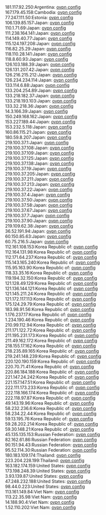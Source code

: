 181.117.92.250:Argentina: [ovpn config](vpn/181_117_92_250.ovpn)  
167.179.45.158:Cambodia: [ovpn config](vpn/167_179_45_158.ovpn)  
77.247.111.50:Estonia: [ovpn config](vpn/77_247_111_50.ovpn)  
106.139.85.157:Japan: [ovpn config](vpn/106_139_85_157.ovpn)  
110.1.71.69:Japan: [ovpn config](vpn/110_1_71_69.ovpn)  
111.238.164.141:Japan: [ovpn config](vpn/111_238_164_141.ovpn)  
114.149.40.77:Japan: [ovpn config](vpn/114_149_40_77.ovpn)  
115.124.197.208:Japan: [ovpn config](vpn/115_124_197_208.ovpn)  
116.82.25.29:Japan: [ovpn config](vpn/116_82_25_29.ovpn)  
118.110.28.141:Japan: [ovpn config](vpn/118_110_28_141.ovpn)  
118.8.60.93:Japan: [ovpn config](vpn/118_8_60_93.ovpn)  
126.103.188.39:Japan: [ovpn config](vpn/126_103_188_39.ovpn)  
126.131.207.42:Japan: [ovpn config](vpn/126_131_207_42.ovpn)  
126.216.215.212:Japan: [ovpn config](vpn/126_216_215_212.ovpn)  
126.234.234.114:Japan: [ovpn config](vpn/126_234_234_114.ovpn)  
133.114.6.88:Japan: [ovpn config](vpn/133_114_6_88.ovpn)  
133.204.254.89:Japan: [ovpn config](vpn/133_204_254_89.ovpn)  
133.218.182.37:Japan: [ovpn config](vpn/133_218_182_37.ovpn)  
133.218.193.103:Japan: [ovpn config](vpn/133_218_193_103.ovpn)  
133.32.218.36:Japan: [ovpn config](vpn/133_32_218_36.ovpn)  
14.3.166.39:Japan: [ovpn config](vpn/14_3_166_39.ovpn)  
150.249.168.162:Japan: [ovpn config](vpn/150_249_168_162.ovpn)  
153.227.189.44:Japan: [ovpn config](vpn/153_227_189_44.ovpn)  
153.232.5.118:Japan: [ovpn config](vpn/153_232_5_118.ovpn)  
160.86.115.21:Japan: [ovpn config](vpn/160_86_115_21.ovpn)  
180.59.8.207:Japan: [ovpn config](vpn/180_59_8_207.ovpn)  
219.100.37.1:Japan: [ovpn config](vpn/219_100_37_1.ovpn)  
219.100.37.108:Japan: [ovpn config](vpn/219_100_37_108.ovpn)  
219.100.37.109:Japan: [ovpn config](vpn/219_100_37_109.ovpn)  
219.100.37.125:Japan: [ovpn config](vpn/219_100_37_125.ovpn)  
219.100.37.138:Japan: [ovpn config](vpn/219_100_37_138.ovpn)  
219.100.37.19:Japan: [ovpn config](vpn/219_100_37_19.ovpn)  
219.100.37.205:Japan: [ovpn config](vpn/219_100_37_205.ovpn)  
219.100.37.211:Japan: [ovpn config](vpn/219_100_37_211.ovpn)  
219.100.37.213:Japan: [ovpn config](vpn/219_100_37_213.ovpn)  
219.100.37.22:Japan: [ovpn config](vpn/219_100_37_22.ovpn)  
219.100.37.4:Japan: [ovpn config](vpn/219_100_37_4.ovpn)  
219.100.37.50:Japan: [ovpn config](vpn/219_100_37_50.ovpn)  
219.100.37.58:Japan: [ovpn config](vpn/219_100_37_58.ovpn)  
219.100.37.67:Japan: [ovpn config](vpn/219_100_37_67.ovpn)  
219.100.37.7:Japan: [ovpn config](vpn/219_100_37_7.ovpn)  
219.100.37.90:Japan: [ovpn config](vpn/219_100_37_90.ovpn)  
219.109.62.38:Japan: [ovpn config](vpn/219_109_62_38.ovpn)  
36.52.191.94:Japan: [ovpn config](vpn/36_52_191_94.ovpn)  
60.150.85.63:Japan: [ovpn config](vpn/60_150_85_63.ovpn)  
60.75.216.5:Japan: [ovpn config](vpn/60_75_216_5.ovpn)  
112.161.108.153:Korea Republic of: [ovpn config](vpn/112_161_108_153.ovpn)  
112.164.131.98:Korea Republic of: [ovpn config](vpn/112_164_131_98.ovpn)  
112.171.64.237:Korea Republic of: [ovpn config](vpn/112_171_64_237.ovpn)  
115.143.165.240:Korea Republic of: [ovpn config](vpn/115_143_165_240.ovpn)  
115.95.163.90:Korea Republic of: [ovpn config](vpn/115_95_163_90.ovpn)  
118.33.35.16:Korea Republic of: [ovpn config](vpn/118_33_35_16.ovpn)  
119.194.32.150:Korea Republic of: [ovpn config](vpn/119_194_32_150.ovpn)  
121.128.49.129:Korea Republic of: [ovpn config](vpn/121_128_49_129.ovpn)  
121.136.144.121:Korea Republic of: [ovpn config](vpn/121_136_144_121.ovpn)  
121.145.211.24:Korea Republic of: [ovpn config](vpn/121_145_211_24.ovpn)  
121.172.117.113:Korea Republic of: [ovpn config](vpn/121_172_117_113.ovpn)  
175.124.29.79:Korea Republic of: [ovpn config](vpn/175_124_29_79.ovpn)  
183.98.91.56:Korea Republic of: [ovpn config](vpn/183_98_91_56.ovpn)  
1.176.237.17:Korea Republic of: [ovpn config](vpn/1_176_237_17.ovpn)  
1.234.190.46:Korea Republic of: [ovpn config](vpn/1_234_190_46.ovpn)  
210.99.112.94:Korea Republic of: [ovpn config](vpn/210_99_112_94.ovpn)  
211.171.122.72:Korea Republic of: [ovpn config](vpn/211_171_122_72.ovpn)  
211.195.231.173:Korea Republic of: [ovpn config](vpn/211_195_231_173.ovpn)  
211.49.162.172:Korea Republic of: [ovpn config](vpn/211_49_162_172.ovpn)  
218.155.17.162:Korea Republic of: [ovpn config](vpn/218_155_17_162.ovpn)  
218.235.89.165:Korea Republic of: [ovpn config](vpn/218_235_89_165.ovpn)  
219.241.148.239:Korea Republic of: [ovpn config](vpn/219_241_148_239.ovpn)  
220.120.190.159:Korea Republic of: [ovpn config](vpn/220_120_190_159.ovpn)  
220.70.71.41:Korea Republic of: [ovpn config](vpn/220_70_71_41.ovpn)  
220.86.184.188:Korea Republic of: [ovpn config](vpn/220_86_184_188.ovpn)  
221.147.24.242:Korea Republic of: [ovpn config](vpn/221_147_24_242.ovpn)  
221.157.147.51:Korea Republic of: [ovpn config](vpn/221_157_147_51.ovpn)  
222.111.173.233:Korea Republic of: [ovpn config](vpn/222_111_173_233.ovpn)  
222.118.166.174:Korea Republic of: [ovpn config](vpn/222_118_166_174.ovpn)  
222.118.97.87:Korea Republic of: [ovpn config](vpn/222_118_97_87.ovpn)  
49.143.19.96:Korea Republic of: [ovpn config](vpn/49_143_19_96.ovpn)  
58.232.236.6:Korea Republic of: [ovpn config](vpn/58_232_236_6.ovpn)  
58.234.22.44:Korea Republic of: [ovpn config](vpn/58_234_22_44.ovpn)  
59.13.195.76:Korea Republic of: [ovpn config](vpn/59_13_195_76.ovpn)  
59.28.202.214:Korea Republic of: [ovpn config](vpn/59_28_202_214.ovpn)  
59.30.148.21:Korea Republic of: [ovpn config](vpn/59_30_148_21.ovpn)  
45.135.135.153:Russian Federation: [ovpn config](vpn/45_135_135_153.ovpn)  
82.162.61.86:Russian Federation: [ovpn config](vpn/82_162_61_86.ovpn)  
90.151.94.43:Russian Federation: [ovpn config](vpn/90_151_94_43.ovpn)  
95.52.114.30:Russian Federation: [ovpn config](vpn/95_52_114_30.ovpn)  
180.183.109.174:Thailand: [ovpn config](vpn/180_183_109_174.ovpn)  
223.204.228.199:Thailand: [ovpn config](vpn/223_204_228_199.ovpn)  
163.182.174.159:United States: [ovpn config](vpn/163_182_174_159.ovpn)  
173.198.248.39:United States: [ovpn config](vpn/173_198_248_39.ovpn)  
3.93.139.87:United States: [ovpn config](vpn/3_93_139_87.ovpn)  
47.248.232.188:United States: [ovpn config](vpn/47_248_232_188.ovpn)  
98.44.0.223:United States: [ovpn config](vpn/98_44_0_223.ovpn)  
113.161.149.84:Viet Nam: [ovpn config](vpn/113_161_149_84.ovpn)  
113.22.35.98:Viet Nam: [ovpn config](vpn/113_22_35_98.ovpn)  
14.188.90.4:Viet Nam: [ovpn config](vpn/14_188_90_4.ovpn)  
1.52.110.202:Viet Nam: [ovpn config](vpn/1_52_110_202.ovpn)  
